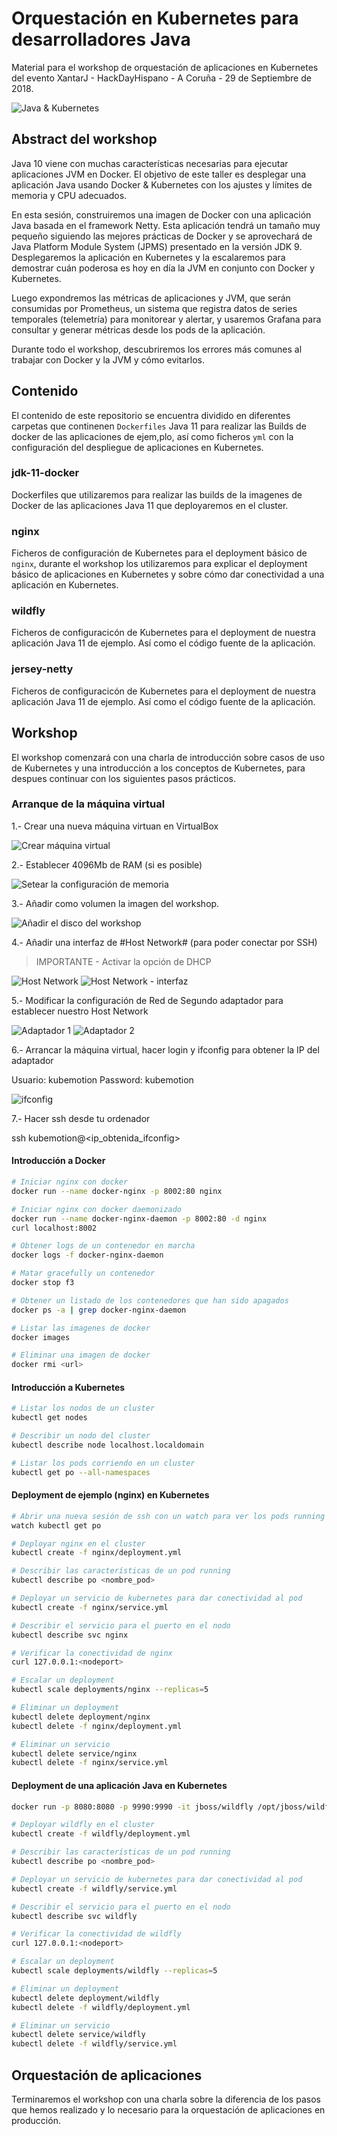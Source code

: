 # Orquestación en Kubernetes para desarrolladores Java
Material para el workshop de orquestación de aplicaciones en Kubernetes del evento XantarJ - HackDayHispano - A Coruña - 29 de Septiembre de 2018.

![Java & Kubernetes](https://i.imgur.com/EOgEt5M.png)

## Abstract del workshop

Java 10 viene con muchas características necesarias para ejecutar aplicaciones JVM en Docker. El objetivo de este taller es desplegar una aplicación Java usando Docker & Kubernetes con los ajustes y límites de memoria y CPU adecuados.

En esta sesión, construiremos una imagen de Docker con una aplicación Java basada en el framework Netty. Esta aplicación tendrá un tamaño muy pequeño siguiendo las mejores prácticas de Docker y se aprovechará de Java Platform Module System (JPMS) presentado en la versión JDK 9. Desplegaremos la aplicación en Kubernetes y la escalaremos para demostrar cuán poderosa es hoy en día la JVM en conjunto con Docker y Kubernetes.

Luego expondremos las métricas de aplicaciones y JVM, que serán consumidas por Prometheus, un sistema que registra datos de series temporales (telemetría) para monitorear y alertar, y usaremos Grafana para consultar y generar métricas desde los pods de la aplicación.

Durante todo el workshop, descubriremos los errores más comunes al trabajar con Docker y la JVM y cómo evitarlos.

## Contenido
El contenido de este repositorio se encuentra dividido en diferentes carpetas que continenen `Dockerfiles` Java 11 para realizar las Builds de docker de las aplicaciones de ejem,plo, así como ficheros `yml` con la configuración del despliegue de aplicaciones en Kubernetes.

### jdk-11-docker
Dockerfiles que utilizaremos para realizar las builds de la imagenes de Docker de las aplicaciones Java 11 que deployaremos en el cluster.

### nginx
Ficheros de configuración de Kubernetes para el deployment básico de `nginx`, durante el workshop los utilizaremos para explicar el deployment básico de aplicaciones en Kubernetes y sobre cómo dar conectividad a una aplicación en Kubernetes.

### wildfly
Ficheros de configuracicón de Kubernetes para el deployment de nuestra aplicación Java 11 de ejemplo. Así como el código fuente de la aplicación.

### jersey-netty
Ficheros de configuracicón de Kubernetes para el deployment de nuestra aplicación Java 11 de ejemplo. Así como el código fuente de la aplicación.


## Workshop

El workshop comenzará con una charla de introducción sobre casos de uso de Kubernetes y una introducción a los conceptos de Kubernetes, para despues continuar con los siguientes pasos prácticos.

### Arranque de la máquina virtual

1.- Crear una nueva máquina virtuan en VirtualBox

![Crear máquina virtual](https://i.imgur.com/WeQ0GPQ.png)

2.- Establecer 4096Mb de RAM (si es posible)

![Setear la configuración de memoria](https://i.imgur.com/Zn97vJO.png)

3.- Añadir como volumen la imagen del workshop. 

![Añadir el disco del workshop](https://i.imgur.com/ryNukeR.png)

4.- Añadir una interfaz de #Host Network# (para poder conectar por SSH)

> IMPORTANTE - Activar la opción de DHCP

![Host Network](https://i.imgur.com/YvAlAHH.png)
![Host Network - interfaz](https://i.imgur.com/0QH9QIa.png)

5.- Modificar la configuración de Red de Segundo adaptador para establecer nuestro Host Network

![Adaptador 1](https://i.imgur.com/oUjeiy0.png)
![Adaptador 2](https://i.imgur.com/D5zQRa8.png)

6.- Arrancar la máquina virtual, hacer login y ifconfig para obtener la IP del adaptador

Usuario: kubemotion
Password: kubemotion

![ifconfig](https://i.imgur.com/c2kwVIj.png)


7.- Hacer ssh desde tu ordenador

ssh kubemotion@<ip_obtenida_ifconfig>

#### Introducción a Docker 

```bash
# Iniciar nginx con docker 
docker run --name docker-nginx -p 8002:80 nginx     

# Iniciar nginx con docker daemonizado
docker run --name docker-nginx-daemon -p 8002:80 -d nginx     
curl localhost:8002

# Obtener logs de un contenedor en marcha
docker logs -f docker-nginx-daemon 

# Matar gracefully un contenedor
docker stop f3

# Obtener un listado de los contenedores que han sido apagados
docker ps -a | grep docker-nginx-daemon

# Listar las imagenes de docker
docker images

# Eliminar una imagen de docker
docker rmi <url> 
```

#### Introducción a Kubernetes 

```bash
# Listar los nodos de un cluster
kubectl get nodes

# Describir un nodo del cluster
kubectl describe node localhost.localdomain

# Listar los pods corriendo en un cluster
kubectl get po --all-namespaces
```

#### Deployment de ejemplo (nginx) en Kubernetes

```bash
# Abrir una nueva sesión de ssh con un watch para ver los pods running
watch kubectl get po

# Deployar nginx en el cluster
kubectl create -f nginx/deployment.yml

# Describir las características de un pod running
kubectl describe po <nombre_pod>

# Deployar un servicio de kubernetes para dar conectividad al pod
kubectl create -f nginx/service.yml

# Describir el servicio para el puerto en el nodo
kubectl describe svc nginx

# Verificar la conectividad de nginx
curl 127.0.0.1:<nodeport>

# Escalar un deployment
kubectl scale deployments/nginx --replicas=5

# Eliminar un deployment
kubectl delete deployment/nginx
kubectl delete -f nginx/deployment.yml

# Eliminar un servicio
kubectl delete service/nginx
kubectl delete -f nginx/service.yml
```

#### Deployment de una aplicación Java en Kubernetes

```bash
docker run -p 8080:8080 -p 9990:9990 -it jboss/wildfly /opt/jboss/wildfly/bin/standalone.sh 

# Deployar wildfly en el cluster
kubectl create -f wildfly/deployment.yml

# Describir las características de un pod running
kubectl describe po <nombre_pod>

# Deployar un servicio de kubernetes para dar conectividad al pod
kubectl create -f wildfly/service.yml

# Describir el servicio para el puerto en el nodo
kubectl describe svc wildfly

# Verificar la conectividad de wildfly
curl 127.0.0.1:<nodeport>

# Escalar un deployment
kubectl scale deployments/wildfly --replicas=5

# Eliminar un deployment
kubectl delete deployment/wildfly
kubectl delete -f wildfly/deployment.yml

# Eliminar un servicio
kubectl delete service/wildfly
kubectl delete -f wildfly/service.yml
```

## Orquestación de aplicaciones

Terminaremos el workshop con una charla sobre la diferencia de los pasos que hemos realizado y lo necesario para la orquestación de aplicaciones en producción.
